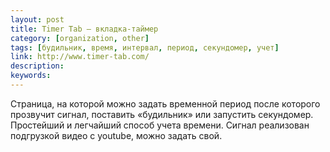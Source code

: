 ```yaml
---
layout: post
title: Timer Tab — вкладка-таймер
category: [organization, other]
tags: [будильник, время, интервал, период, секундомер, учет]
link: http://www.timer-tab.com/
description:
keywords:
---
```


<p>Страница, на которой можно задать временной период после которого прозвучит сигнал, поставить «будильник» или запустить секундомер. Простейший и легчайший способ учета времени. Сигнал реализован подгрузкой видео с youtube, можно задать свой.</p>
